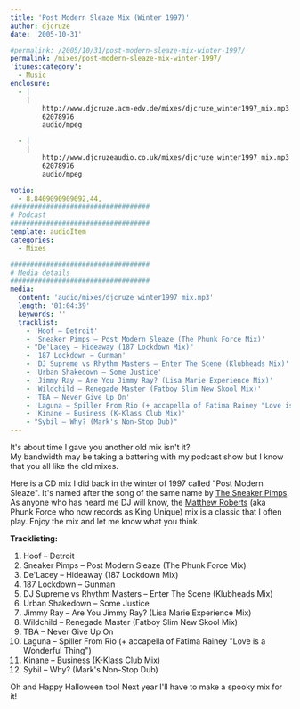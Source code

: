 ```yaml
---
title: 'Post Modern Sleaze Mix (Winter 1997)'
author: djcruze
date: '2005-10-31'

#permalink: /2005/10/31/post-modern-sleaze-mix-winter-1997/
permalink: /mixes/post-modern-sleaze-mix-winter-1997/
'itunes:category':
  - Music
enclosure:
  - |
    |
        http://www.djcruze.acm-edv.de/mixes/djcruze_winter1997_mix.mp3
        62078976
        audio/mpeg

  - |
    |
        http://www.djcruzeaudio.co.uk/mixes/djcruze_winter1997_mix.mp3
        62078976
        audio/mpeg

votio:
  - 8.8409090909092,44,
###################################
# Podcast
###################################
template: audioItem
categories:
  - Mixes

###################################
# Media details
###################################
media:
  content: 'audio/mixes/djcruze_winter1997_mix.mp3'
  length: '01:04:39'
  keywords: ''
  tracklist:
    - 'Hoof – Detroit'
    - 'Sneaker Pimps – Post Modern Sleaze (The Phunk Force Mix)'
    - "De'Lacey – Hideaway (187 Lockdown Mix)"
    - '187 Lockdown – Gunman'
    - 'DJ Supreme vs Rhythm Masters – Enter The Scene (Klubheads Mix)'
    - 'Urban Shakedown – Some Justice'
    - 'Jimmy Ray – Are You Jimmy Ray? (Lisa Marie Experience Mix)'
    - 'Wildchild – Renegade Master (Fatboy Slim New Skool Mix)'
    - 'TBA – Never Give Up On'
    - 'Laguna – Spiller From Rio (+ accapella of Fatima Rainey "Love is a Wonderful Thing")'
    - 'Kinane – Business (K-Klass Club Mix)'
    - "Sybil – Why? (Mark's Non-Stop Dub)"
---
```


It's about time I gave you another old mix isn't it?  
My bandwidth may be taking a battering with my podcast show but I know that you all like the old mixes.

Here is a CD mix I did back in the winter of 1997 called "Post Modern Sleaze". It's named after the song of the same name by [The Sneaker Pimps][1]. As anyone who has heard me DJ will know, the [Matthew Roberts][2] (aka Phunk Force who now records as King Unique) mix is a classic that I often play. Enjoy the mix and let me know what you think.

**Tracklisting:**

1. Hoof – Detroit
2. Sneaker Pimps – Post Modern Sleaze (The Phunk Force Mix)
3. De'Lacey – Hideaway (187 Lockdown Mix)
4. 187 Lockdown – Gunman
5. DJ Supreme vs Rhythm Masters – Enter The Scene (Klubheads Mix)
6. Urban Shakedown – Some Justice
7. Jimmy Ray – Are You Jimmy Ray? (Lisa Marie Experience Mix)
8. Wildchild – Renegade Master (Fatboy Slim New Skool Mix)
9. TBA – Never Give Up On
10. Laguna – Spiller From Rio (+ accapella of Fatima Rainey "Love is a Wonderful Thing")
11. Kinane – Business (K-Klass Club Mix)
12. Sybil – Why? (Mark's Non-Stop Dub)

Oh and Happy Halloween too! Next year I'll have to make a spooky mix for it!

[1]: http://www.sneakerpimps.com/
[2]: http://www.kingunique.com
